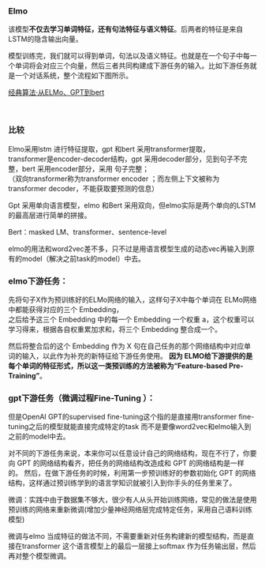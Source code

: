 ### Elmo
该模型**不仅去学习单词特征，还有句法特征与语义特征**。后两者的特征是来自LSTM的隐含输出向量。  

模型训练完，我们就可以得到单词，句法以及语义特征。也就是在一个句子中每一个单词将会对应三个向量，然后三者共同构建成下游任务的输入。比如下游任务就是一个对话系统，整个流程如下图所示。

[经典算法·从ELMo、GPT到bert](https://zhuanlan.zhihu.com/p/54578457)

&nbsp;
### 比较
Elmo采用lstm 进行特征提取，gpt 和bert 采用transformer提取，  
transformer是encoder-decoder结构，gpt 采用decoder部分，见到句子不完整，bert 采用encoder部分，采用 句子完整；  
（双向transformer称为transformer encoder ；而左侧上下文被称为transformer decoder，不能获取要预测的信息）

Gpt 采用单向语言模型，elmo 和Bert 采用双向，但elmo实际是两个单向的LSTM的最高层进行简单的拼接。

Bert：masked LM、transformer、sentence-level

elmo的用法和word2vec差不多，只不过是用语言模型生成的动态vec再输入到原有的model（解决之前task的model）中去。   
### elmo下游任务：  
先将句子X作为预训练好的ELMo网络的输入，这样句子X中每个单词在 ELMo网络中都能获得对应的三个 Embedding，  
之后给予这三个 Embedding 中的每一个 Embedding 一个权重 a，这个权重可以学习得来，根据各自权重累加求和，将三个 Embedding 整合成一个。

然后将整合后的这个 Embedding 作为 X 句在自己任务的那个网络结构中对应单词的输入，以此作为补充的新特征给下游任务使用。
**因为 ELMO给下游提供的是每个单词的特征形式，所以这一类预训练的方法被称为“Feature-based Pre-Training”**。

### gpt下游任务（微调过程Fine-Tuning ）：
但是OpenAI GPT的supervised fine-tuning这个指的是直接用transformer fine-tuning之后的模型就能直接完成特定的task 而不是要像word2vec和elmo输入到之前的model中去。

对不同的下游任务来说，本来你可以任意设计自己的网络结构，现在不行了，你要向 GPT 的网络结构看齐，把任务的网络结构改造成和 GPT 的网络结构是一样的。
然后，在做下游任务的时候，利用第一步预训练好的参数初始化 GPT 的网络结构，这样通过预训练学到的语言学知识就被引入到你手头的任务里来了。

微调：实践中由于数据集不够大，很少有人从头开始训练网络，常见的做法是使用预训练的网络来重新微调(增加少量神经网络层完成特定任务，采用自己语料训练模型)

微调与elmo 当成特征的做法不同，不需要重新对任务构建新的模型结构，而是直接在transformer 这个语言模型上的最后一层接上softmax 作为任务输出层，然后再对整个模型微调。
